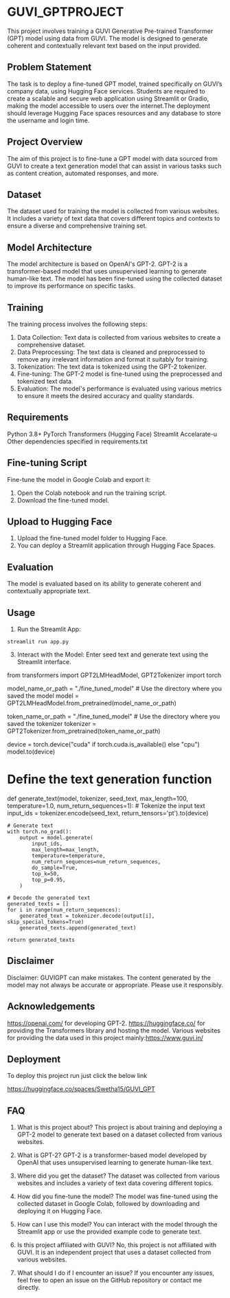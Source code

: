 # GUVI_GPTPROJECT

This project involves training a GUVI Generative Pre-trained Transformer (GPT) model using data from GUVI. The model is designed to generate coherent and contextually relevant text based on the input provided.

## Problem Statement
The task is to deploy a fine-tuned GPT model, trained specifically on GUVI’s company data, using Hugging Face services. Students are required to create a scalable and secure web application using Streamlit or Gradio, making the model accessible to users over the internet.The deployment should leverage Hugging Face spaces resources and any database to store the username and login time.

## Project Overview
The aim of this project is to fine-tune a GPT model with data sourced from GUVI to create a text generation model that can assist in various tasks such as content creation, automated responses, and more.

## Dataset
The dataset used for training the model is collected from various websites. It includes a variety of text data that covers different topics and contexts to ensure a diverse and comprehensive training set.

## Model Architecture
The model architecture is based on OpenAI's GPT-2. GPT-2 is a transformer-based model that uses unsupervised learning to generate human-like text. The model has been fine-tuned using the collected dataset to improve its performance on specific tasks.

## Training

The training process involves the following steps:

1. Data Collection: Text data is collected from various websites to create a comprehensive dataset.
2. Data Preprocessing: The text data is cleaned and preprocessed to remove any irrelevant information and format it suitably for training.
3. Tokenization: The text data is tokenized using the GPT-2 tokenizer.
4. Fine-tuning: The GPT-2 model is fine-tuned using the preprocessed and tokenized text data.
5. Evaluation: The model's performance is evaluated using various metrics to ensure it meets the desired accuracy and quality standards.

## Requirements
Python 3.8+
PyTorch
Transformers (Hugging Face)
Streamlit
Accelarate-u
Other dependencies specified in requirements.txt

## Fine-tuning Script
Fine-tune the model in Google Colab and export it:

1. Open the Colab notebook and run the training script.
2. Download the fine-tuned model.
   
## Upload to Hugging Face

1. Upload the fine-tuned model folder to Hugging Face.
2. You can deploy a Streamlit application through Hugging Face Spaces. 

## Evaluation
The model is evaluated based on its ability to generate coherent and contextually appropriate text. 

## Usage

1. Run the Streamlit App:

```
streamlit run app.py
```

3. Interact with the Model: Enter seed text and generate text using the Streamlit interface.

from transformers import GPT2LMHeadModel, GPT2Tokenizer
import torch

model_name_or_path = "./fine_tuned_model"  # Use the directory where you saved the model
model = GPT2LMHeadModel.from_pretrained(model_name_or_path)

token_name_or_path = "./fine_tuned_model"  # Use the directory where you saved the tokenizer
tokenizer = GPT2Tokenizer.from_pretrained(token_name_or_path)

device = torch.device("cuda" if torch.cuda.is_available() else "cpu")
model.to(device)

# Define the text generation function

def generate_text(model, tokenizer, seed_text, max_length=100, temperature=1.0, num_return_sequences=1):
    # Tokenize the input text
    input_ids = tokenizer.encode(seed_text, return_tensors='pt').to(device)

    # Generate text
    with torch.no_grad():
        output = model.generate(
            input_ids,
            max_length=max_length,
            temperature=temperature,
            num_return_sequences=num_return_sequences,
            do_sample=True,
            top_k=50,
            top_p=0.95,
        )

    # Decode the generated text
    generated_texts = []
    for i in range(num_return_sequences):
        generated_text = tokenizer.decode(output[i], skip_special_tokens=True)
        generated_texts.append(generated_text)

    return generated_texts

## Disclaimer

Disclaimer: GUVIGPT can make mistakes. The content generated by the model may not always be accurate or appropriate. Please use it responsibly.

## Acknowledgements

https://openai.com/ for developing GPT-2.
https://huggingface.co/ for providing the Transformers library and hosting the model.
Various websites for providing the data used in this project mainly:https://www.guvi.in/

## Deployment

To deploy this project run just click the below link

https://huggingface.co/spaces/Swetha15/GUVI_GPT

## FAQ

1. What is this project about?
This project is about training and deploying a GPT-2 model to generate text based on a dataset collected from various websites.

2. What is GPT-2?
GPT-2 is a transformer-based model developed by OpenAI that uses unsupervised learning to generate human-like text.

3. Where did you get the dataset?
The dataset was collected from various websites and includes a variety of text data covering different topics.

4. How did you fine-tune the model?
The model was fine-tuned using the collected dataset in Google Colab, followed by downloading and deploying it on Hugging Face.

5. How can I use this model?
You can interact with the model through the Streamlit app or use the provided example code to generate text.

6. Is this project affiliated with GUVI?
No, this project is not affiliated with GUVI. It is an independent project that uses a dataset collected from various websites.

7. What should I do if I encounter an issue?
If you encounter any issues, feel free to open an issue on the GitHub repository or contact me directly.
